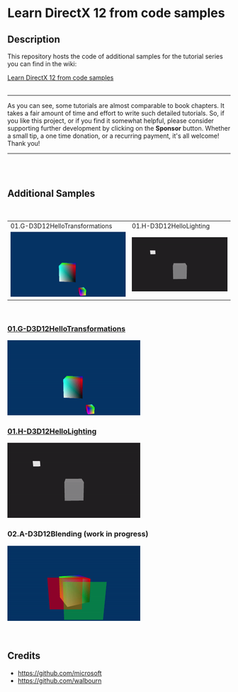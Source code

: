 # Learn DirectX 12 from code samples
## Description
This repository hosts the code of additional samples for the tutorial series you can find in the wiki:<br />

[Learn DirectX 12 from code samples](https://github.com/PAMinerva/LearnDirectX-Tutorial/wiki) <br />
<br>

***
As you can see, some tutorials are almost comparable to book chapters. It takes a fair amount of time and effort to write such detailed tutorials. So, if you like this project, or if you find it somewhat helpful, please consider supporting further development by clicking on the **Sponsor** button. Whether a small tip, a one time donation, or a recurring payment, it's all welcome! Thank you! <br>
***
<br>

<br>

## Additional Samples

<br>

<table>
  <tr>
    <td>01.G-D3D12HelloTransformations</td>
     <td>01.H-D3D12HelloLighting</td>
     </tr>
  <tr>
    <td><img src="images/07.gif"></td>
    <td><img src="images/HelloLighting.gif"></td>
  </tr>
</table>

<br>

### [01.G-D3D12HelloTransformations](https://github.com/PAMinerva/LearnDirectX-Samples/tree/master/samples/01G-D3D12HelloTransformations)
<!---
![](images/camera.gif) <br /><br />
-->
<img src="images/07.gif" alt="camera" width="300"/>

<br>

### [01.H-D3D12HelloLighting](https://github.com/PAMinerva/LearnDirectX-Samples/tree/master/samples/01H-D3D12HelloLighting)
<img src="images/HelloLighting.gif" alt="camera" width="300"/>

<br>

### 02.A-D3D12Blending (work in progress)
<img src="images/Blending.gif" alt="camera" width="300"/>  <br /><br /><br />

## Credits
* https://github.com/microsoft <br />
* https://github.com/walbourn
